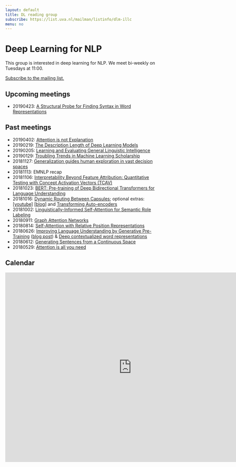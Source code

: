 ```yaml
---
layout: default
title: DL reading group
subscribe: https://list.uva.nl/mailman/listinfo/dlm-illc
menu: no
---
```


# Deep Learning for NLP

This group is interested in deep learning for NLP.
We meet bi-weekly on Tuesdays at 11:00.

[Subscribe to the mailing list.](https://list.uva.nl/mailman/listinfo/dlm-illc)

## Upcoming meetings
- 20190423: [A Structural Probe for Finding Syntax in Word Representations](https://nlp.stanford.edu/pubs/hewitt2019structural.pdf)

## Past meetings
- 20190402: [Attention is not Explanation](https://arxiv.org/abs/1902.10186)
- 20190219: [The Description Length of Deep Learning Models](https://arxiv.org/abs/1802.07044)
- 20190205: [Learning and Evaluating General Linguistic Intelligence](https://arxiv.org/pdf/1901.11373.pdf)
- 20190129: [Troubling Trends in Machine Learning Scholarship](https://arxiv.org/abs/1807.03341)
- 20181127: [Generalization guides human exploration in vast decision spaces](https://www.biorxiv.org/content/biorxiv/early/2018/09/12/171371.full.pdf)
- 20181113: EMNLP recap
- 20181106: [Interpretability Beyond Feature Attribution: Quantitative Testing with Concept Activation Vectors (TCAV)](https://arxiv.org/pdf/1711.11279.pdf)
- 20181023: [BERT: Pre-training of Deep Bidirectional Transformers for Language Understanding](https://arxiv.org/abs/1810.04805)
- 20181016: [Dynamic Routing Between Capsules](https://arxiv.org/abs/1710.09829); optional extras: [[youtube]](https://www.youtube.com/watch?v=6S1_WqE55UQ) [[blog]](https://medium.com/ai%C2%B3-theory-practice-business/understanding-hintons-capsule-networks-part-i-intuition-b4b559d1159b) and [Transforming Auto-encoders](http://www.cs.toronto.edu/~fritz/absps/transauto6.pdf)
- 20181002: [Linguistically-Informed Self-Attention for Semantic Role Labeling](https://arxiv.org/abs/1804.08199)
- 20180911: [Graph Attention Networks](https://arxiv.org/abs/1710.10903)
- 20180814: [Self-Attention with Relative Position Representations](https://arxiv.org/abs/1803.02155)
- 20180626: [Improving Language Understanding by Generative Pre-Training](http://openai-assets.s3.amazonaws.com/research-covers/language-unsupervised/language_understanding_paper.pdf) ([blog post](https://blog.openai.com/language-unsupervised/)) & [Deep contextualized word representations](https://arxiv.org/abs/1802.05365)
- 20180612: [Generating Sentences from a Continuous Space](https://arxiv.org/abs/1511.06349)
- 20180529: [Attention is all you need](https://papers.nips.cc/paper/7181-attention-is-all-you-need.pdf) 

## Calendar

<iframe src="https://calendar.google.com/calendar/embed?src=d5etdgvg97ajfnbetjebkmbdis%40group.calendar.google.com&ctz=Europe%2FAmsterdam" style="border: 0" width="800" height="600" frameborder="0" scrolling="no"></iframe>
